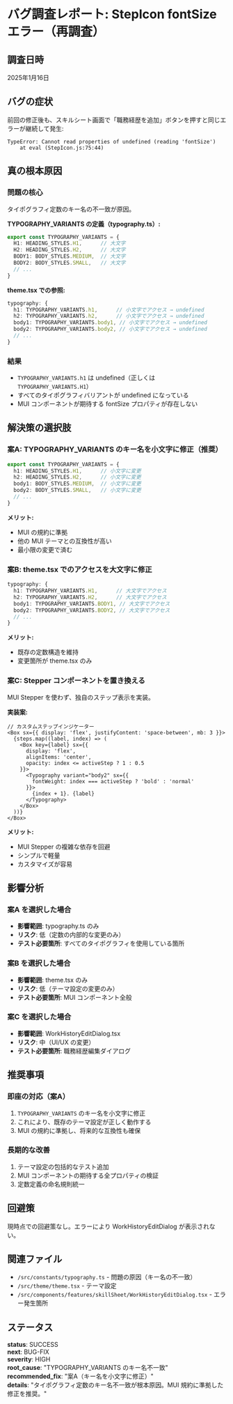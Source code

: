 # バグ調査レポート: StepIcon fontSize エラー（再調査）

## 調査日時
2025年1月16日

## バグの症状
前回の修正後も、スキルシート画面で「職務経歴を追加」ボタンを押すと同じエラーが継続して発生:
```
TypeError: Cannot read properties of undefined (reading 'fontSize')
    at eval (StepIcon.js:75:44)
```

## 真の根本原因

### 問題の核心
タイポグラフィ定数のキー名の不一致が原因。

**TYPOGRAPHY_VARIANTS の定義（typography.ts）:**
```typescript
export const TYPOGRAPHY_VARIANTS = {
  H1: HEADING_STYLES.H1,      // 大文字
  H2: HEADING_STYLES.H2,      // 大文字
  BODY1: BODY_STYLES.MEDIUM,  // 大文字
  BODY2: BODY_STYLES.SMALL,   // 大文字
  // ...
}
```

**theme.tsx での参照:**
```typescript
typography: {
  h1: TYPOGRAPHY_VARIANTS.h1,      // 小文字でアクセス → undefined
  h2: TYPOGRAPHY_VARIANTS.h2,      // 小文字でアクセス → undefined
  body1: TYPOGRAPHY_VARIANTS.body1, // 小文字でアクセス → undefined
  body2: TYPOGRAPHY_VARIANTS.body2, // 小文字でアクセス → undefined
  // ...
}
```

### 結果
- `TYPOGRAPHY_VARIANTS.h1` は undefined（正しくは `TYPOGRAPHY_VARIANTS.H1`）
- すべてのタイポグラフィバリアントが undefined になっている
- MUI コンポーネントが期待する fontSize プロパティが存在しない

## 解決策の選択肢

### 案A: TYPOGRAPHY_VARIANTS のキー名を小文字に修正（推奨）
```typescript
export const TYPOGRAPHY_VARIANTS = {
  h1: HEADING_STYLES.H1,      // 小文字に変更
  h2: HEADING_STYLES.H2,      // 小文字に変更
  body1: BODY_STYLES.MEDIUM,  // 小文字に変更
  body2: BODY_STYLES.SMALL,   // 小文字に変更
  // ...
}
```

**メリット:**
- MUI の規約に準拠
- 他の MUI テーマとの互換性が高い
- 最小限の変更で済む

### 案B: theme.tsx でのアクセスを大文字に修正
```typescript
typography: {
  h1: TYPOGRAPHY_VARIANTS.H1,      // 大文字でアクセス
  h2: TYPOGRAPHY_VARIANTS.H2,      // 大文字でアクセス
  body1: TYPOGRAPHY_VARIANTS.BODY1, // 大文字でアクセス
  body2: TYPOGRAPHY_VARIANTS.BODY2, // 大文字でアクセス
  // ...
}
```

**メリット:**
- 既存の定数構造を維持
- 変更箇所が theme.tsx のみ

### 案C: Stepper コンポーネントを置き換える
MUI Stepper を使わず、独自のステップ表示を実装。

**実装案:**
```tsx
// カスタムステップインジケーター
<Box sx={{ display: 'flex', justifyContent: 'space-between', mb: 3 }}>
  {steps.map((label, index) => (
    <Box key={label} sx={{ 
      display: 'flex', 
      alignItems: 'center',
      opacity: index <= activeStep ? 1 : 0.5
    }}>
      <Typography variant="body2" sx={{ 
        fontWeight: index === activeStep ? 'bold' : 'normal' 
      }}>
        {index + 1}. {label}
      </Typography>
    </Box>
  ))}
</Box>
```

**メリット:**
- MUI Stepper の複雑な依存を回避
- シンプルで軽量
- カスタマイズが容易

## 影響分析

### 案A を選択した場合
- **影響範囲**: typography.ts のみ
- **リスク**: 低（定数の内部的な変更のみ）
- **テスト必要箇所**: すべてのタイポグラフィを使用している箇所

### 案B を選択した場合
- **影響範囲**: theme.tsx のみ
- **リスク**: 低（テーマ設定の変更のみ）
- **テスト必要箇所**: MUI コンポーネント全般

### 案C を選択した場合
- **影響範囲**: WorkHistoryEditDialog.tsx
- **リスク**: 中（UI/UX の変更）
- **テスト必要箇所**: 職務経歴編集ダイアログ

## 推奨事項

### 即座の対応（案A）
1. `TYPOGRAPHY_VARIANTS` のキー名を小文字に修正
2. これにより、既存のテーマ設定が正しく動作する
3. MUI の規約に準拠し、将来的な互換性も確保

### 長期的な改善
1. テーマ設定の包括的なテスト追加
2. MUI コンポーネントの期待する全プロパティの検証
3. 定数定義の命名規則統一

## 回避策
現時点での回避策なし。エラーにより WorkHistoryEditDialog が表示されない。

## 関連ファイル
- `/src/constants/typography.ts` - 問題の原因（キー名の不一致）
- `/src/theme/theme.tsx` - テーマ設定
- `/src/components/features/skillSheet/WorkHistoryEditDialog.tsx` - エラー発生箇所

## ステータス
**status**: SUCCESS  
**next**: BUG-FIX  
**severity**: HIGH  
**root_cause**: "TYPOGRAPHY_VARIANTS のキー名不一致"  
**recommended_fix**: "案A（キー名を小文字に修正）"  
**details**: "タイポグラフィ定数のキー名不一致が根本原因。MUI 規約に準拠した修正を推奨。"